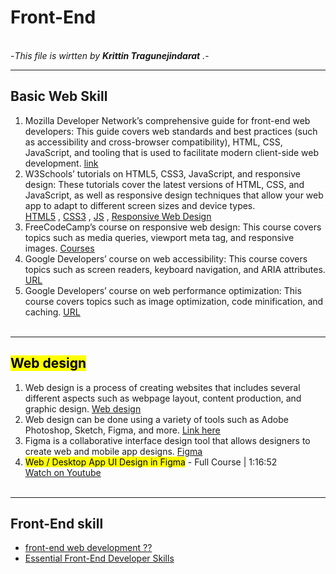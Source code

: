 Front-End
=============
<br>
-<i>This file is wirtten by <b>Krittin Tragunejindarat</b> .</i>-<br>

-------------
## Basic Web Skill
1. Mozilla Developer Network’s comprehensive guide for front-end web developers: This guide covers web standards and best practices (such as accessibility and cross-browser compatibility), HTML, CSS, JavaScript, and tooling that is used to facilitate modern client-side web development. <u>[link](https://developer.mozilla.org/en-US/docs/Learn/Front-end_web_developer)</u><br>
2. W3Schools’ tutorials on HTML5, CSS3, JavaScript, and responsive design: These tutorials cover the latest versions of HTML, CSS, and JavaScript, as well as responsive design techniques that allow your web app to adapt to different screen sizes and device types.<br> 
<u>[HTML5](https://www.w3schools.com/html/default.asp)</u> , 
<u>[CSS3](https://www.w3schools.com/css/default.asp)</u> , 
<u>[JS](https://www.w3schools.com/js/default.asp)</u> ,
<u>[Responsive Web Design](https://www.w3schools.com/css/css_rwd_intro.asp)</u><br>
3. FreeCodeCamp’s course on responsive web design: This course covers topics such as media queries, viewport meta tag, and responsive images.  <u>[Courses](https://www.freecodecamp.org/learn/responsive-web-design/#basic-html-and-html5) </u><br>
4. Google Developers’ course on web accessibility: This course covers topics such as screen readers, keyboard navigation, and ARIA attributes.
<u>[URL](https://developers.google.com/web/fundamentals/accessibility)</u><br>
5. Google Developers’ course on web performance optimization: This course covers topics such as image optimization, code minification, and caching.
<u>[URL](https://web.dev/why-speed-matters/) </u>
<br><br>

------------------
## <mark>Web design</mark>
1. Web design is a process of creating websites that includes several different aspects such as webpage layout, content production, and graphic design.
<u>[Web design](https://www.webdesign.org/)</u><br>
2. Web design can be done using a variety of tools such as Adobe Photoshop, Sketch, Figma, and more.
<u>[Link here](https://www.wix.com/website/design)</u>
3. Figma is a collaborative interface design tool that allows designers to create web and mobile app designs.
<u>[Figma](https://www.figma.com/)</u>
4. <mark>Web / Desktop App UI Design in Figma</mark> - Full Course | 1:16:52
<br><u>[Watch on Youtube](https://youtu.be/5IanQIwhA4E)</u><br><br>
------------------
## Front-End skill
- [front-end web development ??](https://dribbble.com/resources/front-end-developer-skills)
- [Essential Front-End Developer Skills](https://dribbble.com/resources/front-end-developer-skills)